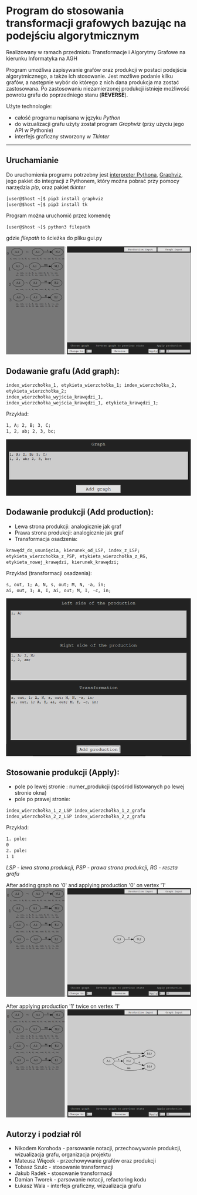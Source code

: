 # Program do stosowania transformacji grafowych bazując na podejściu algorytmicznym
Realizowany w ramach przedmiotu Transformacje i Algorytmy Grafowe na kierunku Informatyka na AGH

Program umożliwa zapisywanie grafów oraz produkcji w postaci podejścia algorytmicznego, a także ich stosowanie. 
Jest możliwe podanie kilku grafów, a następnie wybór do którego z nich dana produkcja ma zostać zastosowana.
Po zastosowaniu niezamierzonej produkcji istnieje możliwość powrotu grafu do poprzedniego stanu (**REVERSE**).

Użyte technologie:
- całość programu napisana w języku *Python*
- do wizualizacji grafu użyty został program *Graphviz* (przy użyciu jego API w Pythonie)
- interfejs graficzny stworzony w *Tkinter*

---
## Uruchamianie
Do uruchomienia programu potrzebny jest [interpreter Pythona](https://www.python.org/downloads/), [Graphviz](https://graphviz.org/download/), jego pakiet do integracji z Pythonem, który można pobrać przy pomocy narzędzia *pip*, oraz pakiet *tkinter*
```
[user@$host ~]$ pip3 install graphviz
[user@$host ~]$ pip3 install tk
```
Program można uruchomić przez komendę
```
[user@$host ~]$ python3 filepath
```
gdzie _filepath_ to ścieżka do pliku gui.py

<img src="./images/starting_window.png" style="zoom:100%;" />

## Dodawanie grafu (**Add graph**):
```
index_wierzchołka_1, etykieta_wierzchołka_1; index_wierzchołka_2, etykieta_wierzchołka_2;
index_wierzchołka_wyjścia_krawędzi_1, index_wierzchołka_wejścia_krawędzi_1, etykieta_krawędzi_1;
```

Przykład:
```
1, A; 2, B; 3, C;
1, 2, ab; 2, 3, bc;
```

<img src="./images/add_graph.png" style="zoom:100%;" />

## Dodawanie produkcji (**Add production**):
- Lewa strona produkcji: analogicznie jak graf
- Prawa strona produkcji: analogicznie jak graf
- Transformacja osadzenia:
```
krawędź_do_usunięcia, kierunek_od_LSP, index_z_LSP; etykieta_wierzchołka_z_PSP, etykieta_wierzchołka_z_RG, etykieta_nowej_krawędzi, kierunek_krawędzi;
```

Przykład (transformacji osadzenia):
```
s, out, 1; A, N, s, out; M, N, -a, in;
ai, out, 1; A, I, ai, out; M, I, -c, in;
```

<img src="./images/add_production.png" style="zoom:100%;" />

## Stosowanie produkcji (**Apply**):
- pole po lewej stronie :
numer_produkcji (spośród listowanych po lewej stronie okna)
- pole po prawej stronie:
```
index_wierzchołka_1_z_LSP index_wierzchołka_1_z_grafu index_wierzchołka_2_z_LSP index_wierzchołka_2_z_grafu
```

Przykład:
```
1. pole:
0
2. pole:
1 1
```

*LSP - lewa strona produkcji, PSP - prawa strona produkcji, RG - reszta grafu*

After adding graph no '0' and applying production '0' on vertex '1'
<img src="./images/first_graph.png" style="zoom:100%;"/>

After applying production '1' twice on vertex '1'
<img src="./images/improved_graph.png" style="zoom:100%;" />

## Autorzy i podział ról
- Nikodem Korohoda - parsowanie notacji, przechowywanie produkcji, wizualizacja grafu, organizacja projektu
- Mateusz Więcek - przechowywanie grafów oraz produkcji
- Tobasz Szulc - stosowanie transformacji
- Jakub Radek - stosowanie transformacji
- Damian Tworek - parsowanie notacji, refactoring kodu
- Łukasz Wala - interfejs graficzny, wizualizacja grafu
